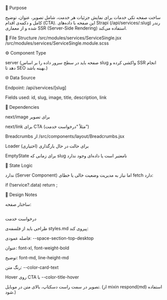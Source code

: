 🎯 Purpose

ساخت صفحه تکی خدمات برای نمایش جزئیات هر خدمت، شامل تصویر، عنوان، توضیح کامل و دکمه‌ی اقدام (CTA).
این صفحه با داده‌های Strapi (/api/services/:slug) رندر شده و از معماری SSR (Server-Side Rendering) استفاده می‌کند.

📂 File Structure
/src/modules/services/ServiceSingle.jsx
/src/modules/services/ServiceSingle.module.scss

⚙️ Component Type

server
(صفحه باید در سطح سرور داده را بر اساس slug واکشی کرده و SSR انجام دهد تا SEO بهینه باشد.)

🌐 Data Source

Endpoint: /api/services/[slug]

Fields used: id, slug, image, title, description, link

🧩 Dependencies

next/image برای تصویر

next/link برای CTA (مثلاً “درخواست خدمت”)

Breadcrumbs از /src/components/layout/Breadcrumbs.jsx

Loader برای حالت در حال بارگذاری (اختیاری)

EmptyState برای زمانی که slug نامعتبر است یا داده‌ای وجود ندارد

🧠 State Logic

ندارد (Server Component)
اما نیاز به مدیریت وضعیت خالی یا خطای fetch دارد:

if (!service?.data) return <EmptyState title="خدمت مورد نظر یافت نشد." />;

🎨 Design Notes

ساختار صفحه:

<section class="service-single">
  <Breadcrumbs />
  <div class="service-single__wrapper">
    <div class="service-single__image"></div>
    <div class="service-single__content">
      <h1 class="service-single__title"></h1>
      <p class="service-single__description"></p>
      <Link class="service-single__cta">درخواست خدمت</Link>
    </div>
  </div>
</section>


طراحی باید از فلسفه‌ی styles.md پیروی کند:

فاصله عمودی: --space-section-top-desktop

عنوان: font-xl, font-weight-bold

توضیح: font-md, line-height-md

رنگ متن: --color-card-text

Hover روی CTA با --color-title-hover

تصویر در سمت راست دسکتاپ، بالای متن در موبایل.
(از mixin respond(md) استفاده شود.)
